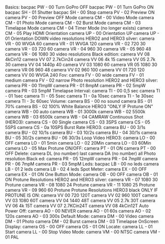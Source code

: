 Basics:
bacpac PW - 00 Turn GoPro OFF
bacpac PW - 01 Turn GoPro ON
bacpac SH - 01 Shutter
bacpac SH - 00 Stop
camera PV - 02 Preview ON
camera PV - 00 Preview OFF
Mode
camera CM - 00 Video Mode
camera CM - 01 Photo Mode
camera CM - 02 Burst Mode
camera CM - 03 Timelapse Mode
camera CM - 04 Timer Mode (no longer exists)
camera CM - 05 Play HDMI
Orientation
camera UP - 00 Orientation UP
camera UP - 01 Orientation DOWN
video resolutions HERO2 and HERO3 silver:
camera VR - 00 WVGA 60
camera VR - 01 WVGA 120
camera VR - 02 720 30
camera VR - 03 720 60
camera VR - 04 960 30
camera VR - 05 960 48
camera VR - 06 1080 30
video resolutions Black edition:
camera VV 08 4kCin12
camera VV 07 2.7kCin24
camera VV 06 4k 15
camera VV 05 2.7k 30
camera VV 04 1440p 40
camera VV 03 1080 60
camera VR 05 1080 30
camera VR 06 960 48
camera VV 02 960 100
camera VV 01 720 120
camera VV 00 WVGA 240
Fov:
camera FV - 00 wide
camera FV - 01 medium
camera FV - 02 narrow
Photo resolution HERO2 and HERO3 silver:
camera PR - 00 11mpW
camera PR - 01 8mpM
camera PR - 02 5mpW
camera PR - 03 5mpM
Timelapse Interval:
camera TI - 00 0,5 sec
camera TI - 01 1sec
camera TI - 05 5sec
camera TI - 0a 10sec
camera TI - 1e 30sec
camera TI - 3c 60sec
Volume:
camera BS - 00 no sound
camera BS - 01 70%
camera BS - 02 100%
White Balance HERO3 "ONLY IF Protune ON"
camera WB - 00 auto
camera WB - 01 3000k
camera WB - 02 5500k
camera WB - 03 6500k
camera WB - 04 CAMRAW
Continuous Shot (HERO3):
camera CS - 00 Single
camera CS - 03 3SPS
camera CS - 05 5SPS
camera CS - 0a 10SPS
Burst Rate HERO3:
camera BU - 00 3/1s
camera BU - 02 10/1s
camera BU - 03 10/2s
camera BU - 04 30/1s
camera BU - 05 30/2s
camera BU - 06 30/3s
Loop Video HERO3:
camera LO - 00 OFF
camera LO - 01 5min
camera LO - 02 20Min
camera LO - 03 60Min
camera LO - 05 Max
Protune ON/OFF:
camera PT - 01 ON
camera PT - 00 OFF
Delete:
camera DL (no number) last
camera DA (no number) all
Photo resolution Black ed:
camera PR - 05 12mpW
camera PR - 04 7mpW
camera PR - 06 7mpM
camera PR - 03 5mpM
Leds:
bacpac LB - 00 no leds
camera LB - 01 2 leds
camera LB - 02 4 leds
Spot Meter:
camera EX - 00 OFF
camera EX - 01 ON
One Button Mode:
camera OB - 00 OFF
camera OB - 01 ON
Protune Resolutions HERO2 and HERO3 silver:
camera VR - 07 1080 30 Protune
camera VR - 08 1080 24 Protune
camera VR - 11 1080 25 Protune
camera VR - 09 960 60 Protune
Protune Resolutions HERO3 black ONLY IF PROTUNE IS ON:
camera VV 00 720 120T
camera VV 02 960 100T
camera VV 03 1080 60T
camera VV 04 1440 48T
camera VV 05 2.7k 30T
camera VV 06 4k 15T
camera VV 07 2.7KCin24T
camera VV 08 4kCin12T
Auto Power Off:
camera AO - 00 NEVER
camera AO - 01 60s
camera AO - 02 120s
camera AO - 03 300s
Default Mode:
camera DM - 00 Video
camera DM - 01 Photo
camera DM - 02 Burst
camera DM - 03 Timelapse
OnScreen Display:
camera OS - 00 OFF
camera OS - 01 ON
Locate:
camera LL - 01 Start
camera LL - 00 Stop
Video Mode:
camera VM - 00 NTSC
camera VM - 01 PAL
